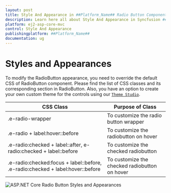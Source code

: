```yaml
---
layout: post
title: Style And Appearance in ##Platform_Name## Radio Button Component
description: Learn here all about Style And Appearance in Syncfusion ##Platform_Name## Radio Button component of Syncfusion Essential JS 2 and more.
platform: ej2-asp-core-mvc
control: Style And Appearance
publishingplatform: ##Platform_Name##
documentation: ug
---
```



# Styles and Appearances

To modify the RadioButton appearance, you need to override the default CSS of RadioButton component. Please find the list of CSS classes and its corresponding section in RadioButton. Also, you have an option to create your own custom theme for the controls using our [`Theme Studio`](https://ej2.syncfusion.com/themestudio/?theme=material).

CSS Class | Purpose of Class
-----|-----
|.e-radio-wrapper|To customize the radio button wrapper
|.e-radio + label:hover::before|To customize the radiobutton on hover
|.e-radio:checked + label::after, e-radio:checked + label::before |To customize the checked radiobutton
|.e-radio:checked:focus + label::before, .e-radio:checked + label:hover::before |To customize the checked radiobutton on hover

![ASP.NET Core Radio Button Styles and Appearances](images/radiobutton-style-and-appearance.PNG)
